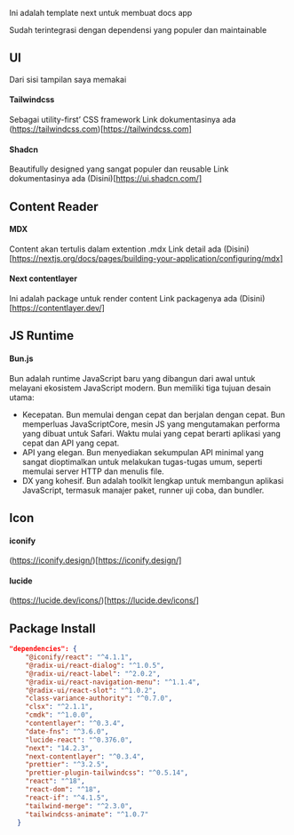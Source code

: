 Ini adalah template next untuk membuat docs app

Sudah terintegrasi dengan dependensi yang populer dan maintainable

## UI

Dari sisi tampilan saya memakai

#### Tailwindcss

Sebagai utility-first’ CSS framework
Link dokumentasinya ada (https://tailwindcss.com)[https://tailwindcss.com]

#### Shadcn

Beautifully designed yang sangat populer dan reusable
Link dokumentasinya ada (Disini)[https://ui.shadcn.com/]

## Content Reader

#### MDX

Content akan tertulis dalam extention .mdx
Link detail ada (Disini)[https://nextjs.org/docs/pages/building-your-application/configuring/mdx]

#### Next contentlayer

Ini adalah package untuk render content
Link packagenya ada (Disini)[https://contentlayer.dev/]

## JS Runtime

#### Bun.js

Bun adalah runtime JavaScript baru yang dibangun dari awal untuk melayani ekosistem JavaScript modern. Bun memiliki tiga tujuan desain utama:

- Kecepatan. Bun memulai dengan cepat dan berjalan dengan cepat. Bun memperluas JavaScriptCore, mesin JS yang mengutamakan performa yang dibuat untuk Safari. Waktu mulai yang cepat berarti aplikasi yang cepat dan API yang cepat.
- API yang elegan. Bun menyediakan sekumpulan API minimal yang sangat dioptimalkan untuk melakukan tugas-tugas umum, seperti memulai server HTTP dan menulis file.
- DX yang kohesif. Bun adalah toolkit lengkap untuk membangun aplikasi JavaScript, termasuk manajer paket, runner uji coba, dan bundler.

## Icon

#### iconify

(https://iconify.design/)[https://iconify.design/]

#### lucide

(https://lucide.dev/icons/)[https://lucide.dev/icons/]

## Package Install

```json
"dependencies": {
    "@iconify/react": "^4.1.1",
    "@radix-ui/react-dialog": "^1.0.5",
    "@radix-ui/react-label": "^2.0.2",
    "@radix-ui/react-navigation-menu": "^1.1.4",
    "@radix-ui/react-slot": "^1.0.2",
    "class-variance-authority": "^0.7.0",
    "clsx": "^2.1.1",
    "cmdk": "^1.0.0",
    "contentlayer": "^0.3.4",
    "date-fns": "^3.6.0",
    "lucide-react": "^0.376.0",
    "next": "14.2.3",
    "next-contentlayer": "^0.3.4",
    "prettier": "^3.2.5",
    "prettier-plugin-tailwindcss": "^0.5.14",
    "react": "^18",
    "react-dom": "^18",
    "react-if": "^4.1.5",
    "tailwind-merge": "^2.3.0",
    "tailwindcss-animate": "^1.0.7"
  }
```
